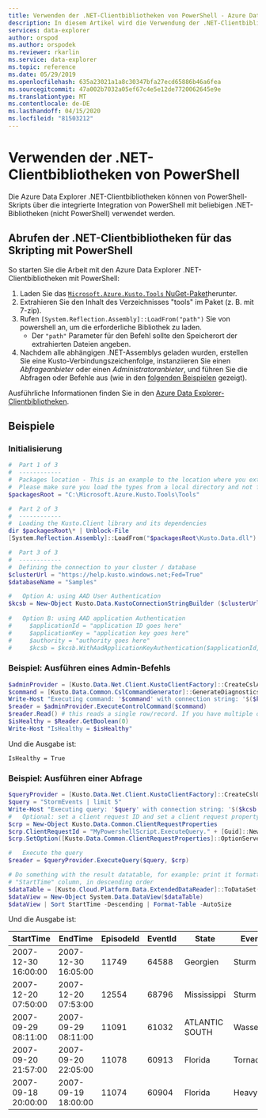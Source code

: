 ```yaml
---
title: Verwenden der .NET-Clientbibliotheken von PowerShell - Azure Data Explorer | Microsoft Docs
description: In diesem Artikel wird die Verwendung der .NET-Clientbibliotheken von PowerShell in Azure Data Explorer beschrieben.
services: data-explorer
author: orspod
ms.author: orspodek
ms.reviewer: rkarlin
ms.service: data-explorer
ms.topic: reference
ms.date: 05/29/2019
ms.openlocfilehash: 635a23021a1a8c30347bfa27ecd65886b46a6fea
ms.sourcegitcommit: 47a002b7032a05ef67c4e5e12de7720062645e9e
ms.translationtype: MT
ms.contentlocale: de-DE
ms.lasthandoff: 04/15/2020
ms.locfileid: "81503212"
---
```

# <a name="using-the-net-client-libraries-from-powershell"></a>Verwenden der .NET-Clientbibliotheken von PowerShell

Die Azure Data Explorer .NET-Clientbibliotheken können von PowerShell-Skripts über die integrierte Integration von PowerShell mit beliebigen .NET-Bibliotheken (nicht PowerShell) verwendet werden.

## <a name="getting-the-net-client-libraries-for-scripting-with-powershell"></a>Abrufen der .NET-Clientbibliotheken für das Skripting mit PowerShell

So starten Sie die Arbeit mit den Azure Data Explorer .NET-Clientbibliotheken mit PowerShell:

1. Laden Sie das [ `Microsoft.Azure.Kusto.Tools` NuGet-Paket](https://www.nuget.org/packages/Microsoft.Azure.Kusto.Tools/)herunter.
2. Extrahieren Sie den Inhalt des Verzeichnisses "tools" im Paket (z. B. mit 7-zip).
3. Rufen `[System.Reflection.Assembly]::LoadFrom("path")` Sie von powershell an, um die erforderliche Bibliothek zu laden. 
    - Der `"path"` Parameter für den Befehl sollte den Speicherort der extrahierten Dateien angeben.
4. Nachdem alle abhängigen .NET-Assemblys geladen wurden, erstellen Sie eine Kusto-Verbindungszeichenfolge, instanziieren Sie einen *Abfrageanbieter* oder einen *Administratoranbieter*, und führen Sie die Abfragen oder Befehle aus (wie in den [folgenden Beispielen](powershell.md#examples) gezeigt).

Ausführliche Informationen finden Sie in den [Azure Data Explorer-Clientbibliotheken](../netfx/about-kusto-data.md).

## <a name="examples"></a>Beispiele

### <a name="initialization"></a>Initialisierung

```powershell
#  Part 1 of 3
#  ------------
#  Packages location - This is an example to the location where you extract the Microsoft.Azure.Kusto.Tools package.
#  Please make sure you load the types from a local directory and not from a remote share.
$packagesRoot = "C:\Microsoft.Azure.Kusto.Tools\Tools"

#  Part 2 of 3
#  ------------
#  Loading the Kusto.Client library and its dependencies
dir $packagesRoot\* | Unblock-File
[System.Reflection.Assembly]::LoadFrom("$packagesRoot\Kusto.Data.dll")

#  Part 3 of 3
#  ------------
#  Defining the connection to your cluster / database
$clusterUrl = "https://help.kusto.windows.net;Fed=True"
$databaseName = "Samples"

#   Option A: using AAD User Authentication
$kcsb = New-Object Kusto.Data.KustoConnectionStringBuilder ($clusterUrl, $databaseName)
 
#   Option B: using AAD application Authentication
#     $applicationId = "application ID goes here"
#     $applicationKey = "application key goes here"
#     $authority = "authority goes here"
#     $kcsb = $kcsb.WithAadApplicationKeyAuthentication($applicationId, $applicationKey, $authority)
```

### <a name="example-running-an-admin-command"></a>Beispiel: Ausführen eines Admin-Befehls

```powershell
$adminProvider = [Kusto.Data.Net.Client.KustoClientFactory]::CreateCslAdminProvider($kcsb)
$command = [Kusto.Data.Common.CslCommandGenerator]::GenerateDiagnosticsShowCommand()
Write-Host "Executing command: '$command' with connection string: '$($kcsb.ToString())'"
$reader = $adminProvider.ExecuteControlCommand($command)
$reader.Read() # this reads a single row/record. If you have multiple ones returned, you can read in a loop 
$isHealthy = $Reader.GetBoolean(0)
Write-Host "IsHealthy = $isHealthy"
```

Und die Ausgabe ist:
```
IsHealthy = True
```

### <a name="example-running-a-query"></a>Beispiel: Ausführen einer Abfrage

```powershell
$queryProvider = [Kusto.Data.Net.Client.KustoClientFactory]::CreateCslQueryProvider($kcsb)
$query = "StormEvents | limit 5"
Write-Host "Executing query: '$query' with connection string: '$($kcsb.ToString())'"
#   Optional: set a client request ID and set a client request property (e.g. Server Timeout)
$crp = New-Object Kusto.Data.Common.ClientRequestProperties
$crp.ClientRequestId = "MyPowershellScript.ExecuteQuery." + [Guid]::NewGuid().ToString()
$crp.SetOption([Kusto.Data.Common.ClientRequestProperties]::OptionServerTimeout, [TimeSpan]::FromSeconds(30))

#   Execute the query
$reader = $queryProvider.ExecuteQuery($query, $crp)

# Do something with the result datatable, for example: print it formatted as a table, sorted by the 
# "StartTime" column, in descending order
$dataTable = [Kusto.Cloud.Platform.Data.ExtendedDataReader]::ToDataSet($reader).Tables[0]
$dataView = New-Object System.Data.DataView($dataTable)
$dataView | Sort StartTime -Descending | Format-Table -AutoSize
```

Und die Ausgabe ist:

|StartTime           |EndTime             |EpisodeId |EventId |State          |EventType         |InjuriesDirect |VerletzungenIndirekt |DeathsDirect |DeathsIndirect
|---------           |-------             |--------- |------- |-----          |---------         |-------------- |---------------- |------------ |--------------
|2007-12-30 16:00:00 |2007-12-30 16:05:00 |    11749 |  64588 |Georgien        |Sturm |             0 |               0 |           0 |             0
|2007-12-20 07:50:00 |2007-12-20 07:53:00 |    12554 |  68796 |Mississippi    |Sturm |             0 |               0 |           0 |             0
|2007-09-29 08:11:00 |2007-09-29 08:11:00 |    11091 |  61032 |ATLANTIC SOUTH |Wasserauslauf        |             0 |               0 |           0 |             0
|2007-09-20 21:57:00 |2007-09-20 22:05:00 |    11078 |  60913 |Florida        |Tornado           |             0 |               0 |           0 |             0
|2007-09-18 20:00:00 |2007-09-19 18:00:00 |    11074 |  60904 |Florida        |Heavy Rain        |             0 |               0 |           0 |             0